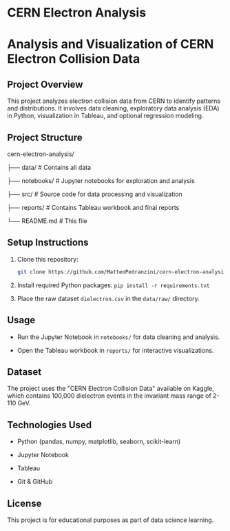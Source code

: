 # CERN Electron Analysis

# Analysis and Visualization of CERN Electron Collision Data



## Project Overview

This project analyzes electron collision data from CERN to identify patterns and distributions. It involves data cleaning, exploratory data analysis (EDA) in Python, visualization in Tableau, and optional regression modeling.



## Project Structure

cern-electron-analysis/

├── data/ # Contains all data

├── notebooks/ # Jupyter notebooks for exploration and analysis

├── src/ # Source code for data processing and visualization

├── reports/ # Contains Tableau workbook and final reports

└── README.md # This file

## Setup Instructions

1. Clone this repository:
   ```bash
   git clone https://github.com/MatteoPedranzini/cern-electron-analysis.git

2. Install required Python packages: `pip install -r requirements.txt`

3. Place the raw dataset `dielectron.csv` in the `data/raw/` directory.



## Usage

- Run the Jupyter Notebook in `notebooks/` for data cleaning and analysis.

- Open the Tableau workbook in `reports/` for interactive visualizations.

## Dataset
The project uses the "CERN Electron Collision Data" available on Kaggle, which contains 100,000 dielectron events in the invariant mass range of 2-110 GeV.

## Technologies Used
- Python (pandas, numpy, matplotlib, seaborn, scikit-learn)

- Jupyter Notebook

- Tableau

- Git & GitHub

## License
This project is for educational purposes as part of data science learning.



